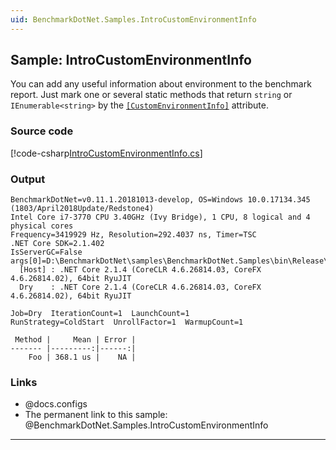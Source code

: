 ```yaml
---
uid: BenchmarkDotNet.Samples.IntroCustomEnvironmentInfo
---
```


## Sample: IntroCustomEnvironmentInfo

You can add any useful information about environment to the benchmark report. Just mark one or several static methods that return `string` or `IEnumerable<string>` by the [`[CustomEnvironmentInfo]`](xref:BenchmarkDotNet.Attributes.CustomEnvironmentInfoAttribute) attribute.

### Source code

[!code-csharp[IntroCustomEnvironmentInfo.cs](../../../samples/BenchmarkDotNet.Samples/IntroCustomEnvironmentInfo.cs)]

### Output

```
BenchmarkDotNet=v0.11.1.20181013-develop, OS=Windows 10.0.17134.345 (1803/April2018Update/Redstone4)
Intel Core i7-3770 CPU 3.40GHz (Ivy Bridge), 1 CPU, 8 logical and 4 physical cores
Frequency=3419929 Hz, Resolution=292.4037 ns, Timer=TSC
.NET Core SDK=2.1.402
IsServerGC=False
args[0]=D:\BenchmarkDotNet\samples\BenchmarkDotNet.Samples\bin\Release\netcoreapp2.1\BenchmarkDotNet.Samples.dll
  [Host] : .NET Core 2.1.4 (CoreCLR 4.6.26814.03, CoreFX 4.6.26814.02), 64bit RyuJIT
  Dry    : .NET Core 2.1.4 (CoreCLR 4.6.26814.03, CoreFX 4.6.26814.02), 64bit RyuJIT

Job=Dry  IterationCount=1  LaunchCount=1
RunStrategy=ColdStart  UnrollFactor=1  WarmupCount=1

 Method |     Mean | Error |
------- |---------:|------:|
    Foo | 368.1 us |    NA |
```

### Links

* @docs.configs
* The permanent link to this sample: @BenchmarkDotNet.Samples.IntroCustomEnvironmentInfo

---
